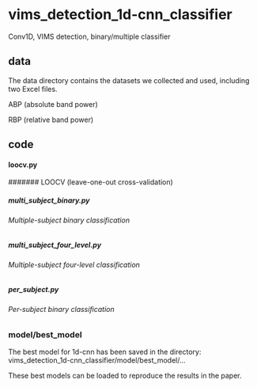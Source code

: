 # vims_detection_1d-cnn_classifier
Conv1D,  VIMS detection,  binary/multiple classifier

## data
The data directory contains the datasets we collected and used, including two Excel files.

ABP (absolute band power)

RBP (relative band power)


## code
#### loocv.py                                          

####### LOOCV (leave-one-out cross-validation) 

##### multi_subject_binary.py                           

###### Multiple-subject binary classification

##### multi_subject_four_level.py                       

###### Multiple-subject four-level classification

##### per_subject.py                                     

###### Per-subject binary classification

### model/best_model
The best model for 1d-cnn has been saved in the directory: vims_detection_1d-cnn_classifier/model/best_model/...

These best models can be loaded to reproduce the results in the paper.


